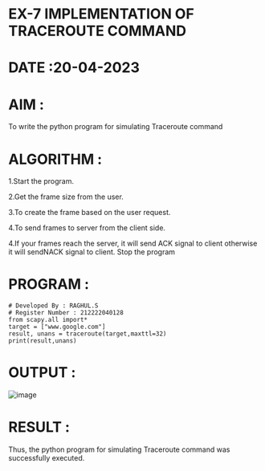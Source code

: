 # EX-7 IMPLEMENTATION OF TRACEROUTE COMMAND
# DATE :20-04-2023

# AIM :
To write the python program for simulating Traceroute command

# ALGORITHM :

1.Start the program.

2.Get the frame size from the user.

3.To create the frame based on the user request.

4.To send frames to server from the client side.

4.If your frames reach the server, it will send ACK signal to client otherwise it will sendNACK signal to client. Stop the program

# PROGRAM :
```
# Developed By : RAGHUL.S
# Register Number : 212222040128
from scapy.all import*
target = ["www.google.com"]
result, unans = traceroute(target,maxttl=32)
print(result,unans)
```
# OUTPUT :
![image](https://github.com/Raghulshanmugam2004/EX-7/assets/119561118/6ccaa602-5846-4f2c-ab73-9411446800c4)
# RESULT :
Thus, the python program for simulating Traceroute command was successfully executed.
